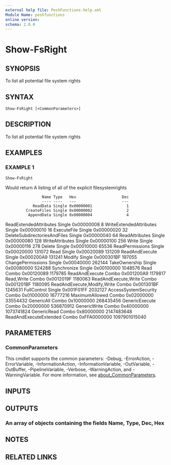 ```yaml
---
external help file: PoshFunctions-help.xml
Module Name: poshfunctions
online version:
schema: 2.0.0
---
```


# Show-FsRight

## SYNOPSIS
To list all potential file system rights

## SYNTAX

```
Show-FsRight [<CommonParameters>]
```

## DESCRIPTION
To list all potential file system rights

## EXAMPLES

### EXAMPLE 1
```
Show-FsRight
```

Would return
A listing of all of the explicit filesystemrights

                    Name Type   Hex                    Dec
                    ---- ----   ---                    ---
                ReadData Single 0x00000001               1
             CreateFiles Single 0x00000002               2
              AppendData Single 0x00000004               4
  ReadExtendedAttributes Single 0x00000008               8
 WriteExtendedAttributes Single 0x00000010              16
             ExecuteFile Single 0x00000020              32
DeleteSubdirectoriesAndFiles Single 0x00000040              64
          ReadAttributes Single 0x00000080             128
         WriteAttributes Single 0x00000100             256
                   Write Single 0x00000116             278
                  Delete Single 0x00010000           65536
         ReadPermissions Single 0x00020000          131072
                    Read Single 0x00020089          131209
          ReadAndExecute Single 0x000200A9          131241
                  Modify Single 0x000301BF          197055
       ChangePermissions Single 0x00040000          262144
           TakeOwnership Single 0x00080000          524288
             Synchronize Single 0x00100000         1048576
                    Read Combo  0x00120089         1179785
          ReadAndExecute Combo  0x001200A9         1179817
              Read,Write Combo  0x0012019F         1180063
    ReadAndExecute,Write Combo  0x001201BF         1180095
ReadAndExecute,Modify,Write Combo  0x001301BF         1245631
             FullControl Single 0x001F01FF         2032127
    AccessSystemSecurity Combo  0x01000000        16777216
          MaximumAllowed Combo  0x02000000        33554432
              GenericAll Combo  0x10000000       268435456
          GenericExecute Combo  0x20000000       536870912
            GenericWrite Combo  0x40000000      1073741824
             GenericRead Combo  0x80000000      2147483648
  ReadAndExecuteExtended Combo  0xFFA0000000 1097901015040

## PARAMETERS

### CommonParameters
This cmdlet supports the common parameters: -Debug, -ErrorAction, -ErrorVariable, -InformationAction, -InformationVariable, -OutVariable, -OutBuffer, -PipelineVariable, -Verbose, -WarningAction, and -WarningVariable. For more information, see [about_CommonParameters](http://go.microsoft.com/fwlink/?LinkID=113216).

## INPUTS

## OUTPUTS

### An array of objects containing the fields Name, Type, Dec, Hex
## NOTES

## RELATED LINKS
